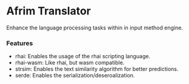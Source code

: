 # Afrim Translator
Enhance the language processing tasks within in input method engine.

### Features
- rhai: Enables the usage of the rhai scripting language.
- rhai-wasm: Like rhai, but wasm compatible.
- strsim: Enables the text similarity algorithm for better predictions.
- serde: Enables the serialization/deseroalization.
